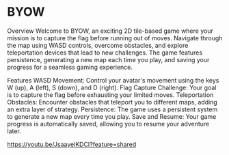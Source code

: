 # BYOW

Overview
Welcome to BYOW, an exciting 2D tile-based game where your mission is to capture the flag before running out of moves. Navigate through the map using WASD controls, overcome obstacles, and explore teleportation devices that lead to new challenges. The game features persistence, generating a new map each time you play, and saving your progress for a seamless gaming experience.

Features
WASD Movement: Control your avatar's movement using the keys W (up), A (left), S (down), and D (right).
Flag Capture Challenge: Your goal is to capture the flag before exhausting your limited moves.
Teleportation Obstacles: Encounter obstacles that teleport you to different maps, adding an extra layer of strategy.
Persistence: The game uses a persistent system to generate a new map every time you play.
Save and Resume: Your game progress is automatically saved, allowing you to resume your adventure later.

https://youtu.be/JsaayelKDCI?feature=shared
